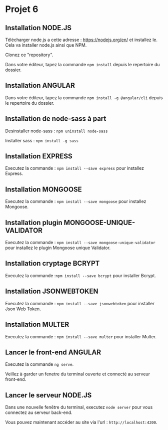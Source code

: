 # Projet 6 #
## Installation NODE.JS ##
Télécharger node.js a cette adresse : https://nodejs.org/en/ et installez le.
Cela va installer node.js ainsi que NPM.

Clonez ce "repository".

Dans votre éditeur, tapez la commande `npm install` depuis le repertoire du dossier.

## Installation ANGULAR ##

Dans votre éditeur, tapez la commande `npm install -g @angular/cli` depuis le repertoire du dossier.

## Installation de node-sass à part ##

Desinstaller node-sass : `npm uninstall node-sass`

Installer sass : `npm install -g sass`

## Installation EXPRESS ##

Executez la commande : `npm install --save express` pour installez Express.

## Installation MONGOOSE ##

Executez la commande : `npm install --save mongoose` pour installez Mongoose.

## Installation plugin MONGOOSE-UNIQUE-VALIDATOR ##

Executez la commande : `npm install --save mongoose-unique-validator` pour installez le plugin Mongoose unique Validator.

## Installation cryptage BCRYPT ##

Executez la commande :`npm install --save bcrypt` pour installer Bcrypt.

## Installation JSONWEBTOKEN ##

Executez la commande : `npm install --save jsonwebtoken` pour installer Json Web Token.

## Installation MULTER ##

Executez la commande : `npm install --save multer` pour installer Multer.

## Lancer le front-end ANGULAR ##

Executez la commande `ng serve`.

Veillez à garder un fenetre du terminal ouverte et connecté au serveur front-end.

## Lancer le serveur NODE.JS ##

Dans une nouvelle fenêtre du terminal, executez `node server` pour vous connectez au serveur back-end.

Vous pouvez maintenant accéder au site via l'url : `http://localhost:4200`.

